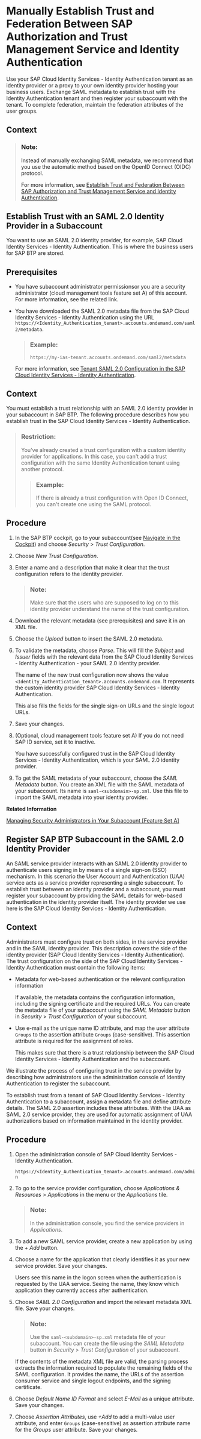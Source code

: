 <!-- loio7c6aa87459764b179aeccadccd4f91f3 -->

# Manually Establish Trust and Federation Between SAP Authorization and Trust Management Service and Identity Authentication

Use your SAP Cloud Identity Services - Identity Authentication tenant as an identity provider or a proxy to your own identity provider hosting your business users. Exchange SAML metadata to establish trust with the Identity Authentication tenant and then register your subaccount with the tenant. To complete federation, maintain the federation attributes of the user groups.



<a name="loio7c6aa87459764b179aeccadccd4f91f3__context_rjk_cgw_xmb"/>

## Context

> ### Note:  
> Instead of manually exchanging SAML metadata, we recommend that you use the automatic method based on the OpenID Connect \(OIDC\) protocol.
> 
> For more information, see [Establish Trust and Federation Between SAP Authorization and Trust Management Service and Identity Authentication](establish-trust-and-federation-between-sap-authorization-and-trust-management-service-a-161f8f0.md).

<a name="loioaedb8eed952b41c4b87c50b92bf651e4"/>

<!-- loioaedb8eed952b41c4b87c50b92bf651e4 -->

## Establish Trust with an SAML 2.0 Identity Provider in a Subaccount

You want to use an SAML 2.0 identity provider, for example, SAP Cloud Identity Services - Identity Authentication. This is where the business users for SAP BTP are stored.



<a name="loioaedb8eed952b41c4b87c50b92bf651e4__prereq_dvg_xgj_p1b"/>

## Prerequisites

-   You have subaccount administrator permissionsor you are a security administrator \(cloud management tools feature set A\) of this account. For more information, see the related link.

-   You have downloaded the SAML 2.0 metadata file from the SAP Cloud Identity Services - Identity Authentication using the URL `https://<Identity_Authentication_tenant>.accounts.ondemand.com/saml2/metadata`.

    > ### Example:  
    > `https://my-ias-tenant.accounts.ondemand.com/saml2/metadata`

    For more information, see [Tenant SAML 2.0 Configuration in the SAP Cloud Identity Services - Identity Authentication](https://help.sap.com/viewer/6d6d63354d1242d185ab4830fc04feb1/Cloud/en-US/e81a19b0067f4646982d7200a8dab3ca.html).




## Context

You must establish a trust relationship with an SAML 2.0 identity provider in your subaccount in SAP BTP. The following procedure describes how you establish trust in the SAP Cloud Identity Services - Identity Authentication.

> ### Restriction:  
> You've already created a trust configuration with a custom identity provider for applications. In this case, you can't add a trust configuration with the same Identity Authentication tenant using another protocol.
> 
> > ### Example:  
> > If there is already a trust configuration with Open ID Connect, you can't create one using the SAML protocol.



## Procedure

1.  In the SAP BTP cockpit, go to your subaccount\(see [Navigate in the Cockpit](navigate-in-the-cockpit-0874895.md)\) and choose *Security* \> *Trust Configuration*.

2.  Choose *New Trust Configuration*.

3.  Enter a name and a description that make it clear that the trust configuration refers to the identity provider.

    > ### Note:  
    > Make sure that the users who are supposed to log on to this identity provider understand the name of the trust configuration.

4.  Download the relevant metadata \(see prerequisites\) and save it in an XML file.

5.  Choose the *Upload* button to insert the SAML 2.0 metadata.

6.  To validate the metadata, choose *Parse*. This will fill the *Subject* and *Issuer* fields with the relevant data from the SAP Cloud Identity Services - Identity Authentication - your SAML 2.0 identity provider.

    The name of the new trust configuration now shows the value `<Identity_Authentication_tenant>.accounts.ondemand.com`. It represents the custom identity provider SAP Cloud Identity Services - Identity Authentication.

    This also fills the fields for the single sign-on URLs and the single logout URLs.

7.  Save your changes.

8.  \(Optional, cloud management tools feature set A\) If you do not need SAP ID service, set it to inactive.

    You have successfully configured trust in the SAP Cloud Identity Services - Identity Authentication, which is your SAML 2.0 identity provider.

9.  To get the SAML metadata of your subaccount, choose the *SAML Metadata* button. You create an XML file with the SAML metadata of your subaccount. Its name is `saml-<subdomain>-sp.xml`. Use this file to import the SAML metadata into your identity provider.


**Related Information**  


[Managing Security Administrators in Your Subaccount \[Feature Set A\]](managing-security-administrators-in-your-subaccount-feature-set-a-6752c4b.md "Running on the cloud management tools feature set A: When you create a subaccount, SAP BTP automatically grants your user the role for the administration of business users and their authorizations in the subaccount. Having this role, you can also add or remove other users who will then also be user and role administrators of this subaccount.")

<a name="loio347cc6991eda439ea7d87ef1311913bf"/>

<!-- loio347cc6991eda439ea7d87ef1311913bf -->

## Register SAP BTP Subaccount in the SAML 2.0 Identity Provider

An SAML service provider interacts with an SAML 2.0 identity provider to authenticate users signing in by means of a single sign-on \(SSO\) mechanism. In this scenario the User Account and Authentication \(UAA\) service acts as a service provider representing a single subaccount. To establish trust between an identity provider and a subaccount, you must register your subaccount by providing the SAML details for web-based authentication in the identity provider itself. The identity provider we use here is the SAP Cloud Identity Services - Identity Authentication.



## Context

Administrators must configure trust on both sides, in the service provider and in the SAML identity provider. This description covers the side of the identity provider \(SAP Cloud Identity Services - Identity Authentication\). The trust configuration on the side of the SAP Cloud Identity Services - Identity Authentication must contain the following items:

-   Metadata for web-based authentication or the relevant configuration information

    If available, the metadata contains the configuration information, including the signing certificate and the required URLs. You can create the metadata file of your subaccount using the *SAML Metadata* button in *Security* \> *Trust Configuration* of your subaccount.

-   Use e-mail as the unique name ID attribute, and map the user attribute `Groups` to the assertion attribute `Groups` \(case-sensitive\). This assertion attribute is required for the assignment of roles.

    This makes sure that there is a trust relationship between the SAP Cloud Identity Services - Identity Authentication and the subaccount.


We illustrate the process of configuring trust in the service provider by describing how administrators use the administration console of Identity Authentication to register the subaccount.

To establish trust from a tenant of SAP Cloud Identity Services - Identity Authentication to a subaccount, assign a metadata file and define attribute details. The SAML 2.0 assertion includes these attributes. With the UAA as SAML 2.0 service provider, they are used for automatic assignment of UAA authorizations based on information maintained in the identity provider.



<a name="loio347cc6991eda439ea7d87ef1311913bf__steps_mwt_fc2_sy"/>

## Procedure

1.  Open the administration console of SAP Cloud Identity Services - Identity Authentication.

    `https://<Identity_Authentication_tenant>.accounts.ondemand.com/admin`

2.  To go to the service provider configuration, choose *Applications & Resources* \> *Applications* in the menu or the *Applications* tile.

    > ### Note:  
    > In the administration console, you find the service providers in *Applications*.

3.  To add a new SAML service provider, create a new application by using the *\+ Add* button.

4.  Choose a name for the application that clearly identifies it as your new service provider. Save your changes.

    Users see this name in the logon screen when the authentication is requested by the UAA service. Seeing the name, they know which application they currently access after authentication.

5.  Choose *SAML 2.0 Configuration* and import the relevant metadata XML file. Save your changes.

    > ### Note:  
    > Use the `saml-<subdomain>-sp.xml` metadata file of your subaccount. You can create the file using the *SAML Metadata* button in *Security* \> *Trust Configuration* of your subaccount.

    If the contents of the metadata XML file are valid, the parsing process extracts the information required to populate the remaining fields of the SAML configuration. It provides the name, the URLs of the assertion consumer service and single logout endpoints, and the signing certificate.

6.  Choose *Default Name ID Format* and select *E-Mail* as a unique attribute. Save your changes.

7.  Choose *Assertion Attributes*, use *\+Add* to add a multi-value user attribute, and enter `Groups` \(case-sensitive\) as assertion attribute name for the *Groups* user attribute. Save your changes.


